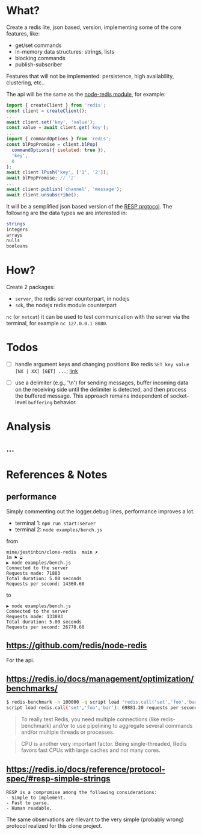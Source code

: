 

# What?

Create a redis lite, json based, version, implementing some of the core features, like:
- get/set commands
- in-memory data structures: strings, lists
- blocking commands
- publish-subscriber

Features that will not be implemented: persistence, high availability, clustering, etc..

The api will be the same as the [node-redis module](https://github.com/redis/node-redis), for example:
```js
import { createClient } from 'redis';
const client = createClient();
...
await client.set('key', 'value');
const value = await client.get('key');
...
import { commandOptions } from 'redis';
const blPopPromise = client.blPop(
  commandOptions({ isolated: true }),
  'key',
  0
);
await client.lPush('key', ['1', '2']);
await blPopPromise; // '2'
...
await client.publish('channel', 'message');
await client.unsubscribe();
```

It will be a semplified json based version of the [RESP protocol](https://redis.io/docs/reference/protocol-spec/). The following are the data types we are interested in:
```bash
strings
integers
arrays
nulls
booleans
```


# How?

Create 2 packages:
- `server`, the redis server counterpart, in nodejs
- `sdk`, the nodejs redis module counterpart

`nc` (or `netcat`) it can be used to test communication with the server via the terminal, for example `nc 127.0.0.1 8080`.


# Todos

- [ ] handle argument keys and changing positions like redis `SET key value [NX | XX] [GET] ...`; [link](https://redis.io/commands/set/)
- [ ] use a delimiter (e.g., '\n') for sending messages, buffer incoming data on the receiving side until the delimiter is detected, and then process the buffered message. This approach remains independent of socket-level `buffering` behavior.





# Analysis

## ...





# References & Notes

## performance

Simply commenting out the logger.debug lines, performance improves a lot.

- terminal 1: `npm run start:server`
- terminal 2: `node examples/bench.js`

from
```
mine/jestinbin/clone-redis  main ✗                                                                                                      1m ⚑ ◒  
▶ node examples/bench.js
Connected to the server
Requests made: 71803
Total duration: 5.00 seconds
Requests per second: 14360.60
```

to
```
▶ node examples/bench.js
Connected to the server
Requests made: 133893
Total duration: 5.00 seconds
Requests per second: 26778.60
```


## https://github.com/redis/node-redis

For the api.


## https://redis.io/docs/management/optimization/benchmarks/


```bash
$ redis-benchmark -n 100000 -q script load "redis.call('set','foo','bar')"  
script load redis.call('set','foo','bar'): 69881.20 requests per second  
```


> To really test Redis, you need multiple connections (like redis-benchmark) and/or to use pipelining to aggregate several commands and/or multiple threads or processes. 

> CPU is another very important factor. Being single-threaded, Redis favors fast CPUs with large caches and not many cores.  


## https://redis.io/docs/reference/protocol-spec/#resp-simple-strings


```
RESP is a compromise among the following considerations:
- Simple to implement.
- Fast to parse.
- Human readable.
```

The same observations are rilevant to the very simple (probably wrong) protocol realized for this clone project.


